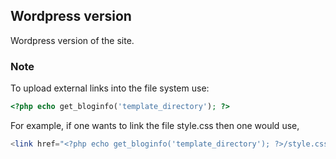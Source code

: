 
## Wordpress version

Wordpress version of the site.

### Note

To upload external links into the file system use:
```PHP
<?php echo get_bloginfo('template_directory'); ?>
```

For example, if one wants to link the file style.css then one would use, 
```PHP
<link href="<?php echo get_bloginfo('template_directory'); ?>/style.css" rel="stylesheet">
```
